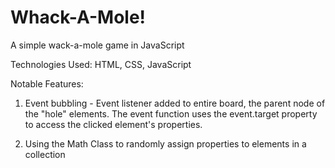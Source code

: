 # Whack-A-Mole!
A simple wack-a-mole game in JavaScript

Technologies Used: 
HTML, CSS, JavaScript

Notable Features:
1. Event bubbling - Event listener added to entire board, the parent node of the "hole" elements.
The event function uses the event.target property to access the clicked element's properties.

2. Using the Math Class to randomly assign properties to elements in a collection
